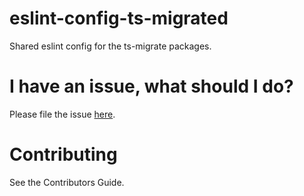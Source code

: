 # eslint-config-ts-migrated

Shared eslint config for the ts-migrate packages.

# I have an issue, what should I do?

Please file the issue [here](https://github.com/airbnb/ts-migrate/issues/new).

# Contributing

See the Contributors Guide.
